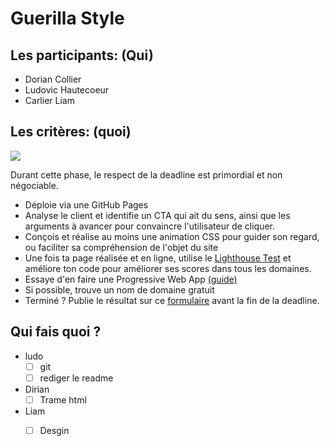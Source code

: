 # Guerilla Style

## Les participants: (Qui)

- Dorian Collier
- Ludovic Hautecoeur
- Carlier Liam

## Les critères: (quoi)

![](https://www.one-page-website.co.uk/)

Durant cette phase, le respect de la deadline est primordial et non négociable.

- Déploie via une GitHub Pages
- Analyse le client et identifie un CTA qui ait du sens, ainsi que les arguments à avancer pour convaincre l'utilisateur de       cliquer.
- Conçois et réalise au moins une animation CSS pour guider son regard, ou faciliter sa compréhension de l'objet du site
- Une fois ta page réalisée et en ligne, utilise le [Lighthouse Test](https://developers.google.com/web/tools/lighthouse/) et améliore ton code pour améliorer ses scores dans tous     les domaines.
- Essaye d'en faire une Progressive Web App [(guide)](https://dev.to/pixeline/the-easy-way-to-turn-a-website-into-a-progressive-web-app-77g)
- Si possible, trouve un nom de domaine gratuit
- Terminé ? Publie le résultat sur ce [formulaire](https://goo.gl/forms/ov5m6hVD4ZUxY2Yc2) avant la fin de la deadline.

## Qui fais quoi ?

- ludo 
  - [ ] git 
  - [ ] rediger le readme
  
- Dirian 
  - [ ] Trame html
  
- Liam
  - [ ] Desgin
  
